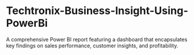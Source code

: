 # Techtronix-Business-Insight-Using-PowerBi
A comprehensive Power BI report featuring a dashboard that encapsulates key findings on sales performance, customer insights, and profitability.
